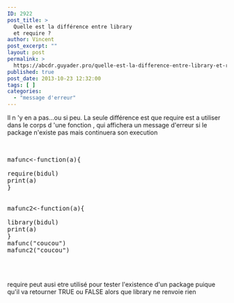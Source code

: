 ```yaml
---
ID: 2922
post_title: >
  Quelle est la différence entre library
  et require ?
author: Vincent
post_excerpt: ""
layout: post
permalink: >
  https://abcdr.guyader.pro/quelle-est-la-difference-entre-library-et-require/
published: true
post_date: 2013-10-23 12:32:00
tags: [ ]
categories:
  - "message d'erreur"
---
```

<p>Il n 'y en a pas...ou si peu. La seule différence est que require est a utiliser dans le corps d 'une fonction , qui affichera un message d'erreur si le package n'existe pas mais continuera son execution</p> <pre lang='rsplus'><br /><br />mafunc&lt;-function(a){<br /><br />require(bidul)<br />print(a)<br />}<br /><br /><br />mafunc2&lt;-function(a){<br /><br />library(bidul)<br />print(a)<br />}<br />mafunc("coucou")<br />mafunc2("coucou")<br /><br /> <br /> </pre> 
<p> require peut ausi etre utilisé pour tester l'existence d'un package puique qu'il va retourner TRUE ou FALSE alors que library ne renvoie rien </p>